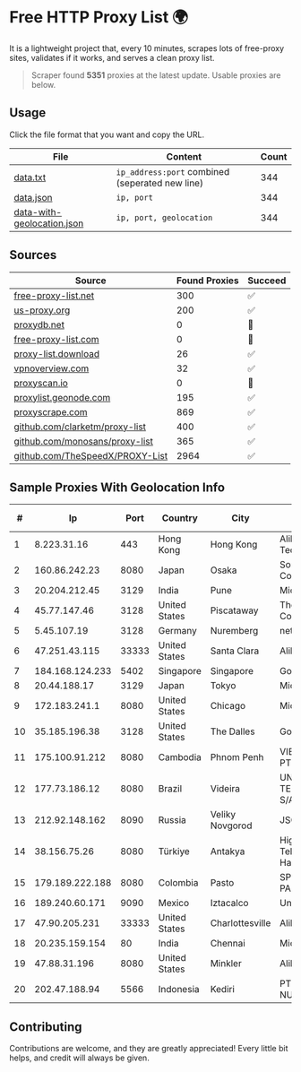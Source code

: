 
# Free HTTP Proxy List 🌍

It is a lightweight project that, every 10 minutes, scrapes lots of free-proxy sites, validates if it works, and serves a clean proxy list.


> Scraper found **5351** proxies at the latest update. Usable proxies are below.

## Usage

Click the file format that you want and copy the URL.


|File|Content|Count|
|----|-------|-----|
|[data.txt](https://raw.githubusercontent.com/themiralay/Proxy-List-World/master/data.txt)|`ip_address:port` combined (seperated new line)|344|
|[data.json](https://raw.githubusercontent.com/themiralay/Proxy-List-World/master/data.json)|`ip, port`|344|
|[data-with-geolocation.json](https://raw.githubusercontent.com/themiralay/Proxy-List-World/master/data-with-geolocation.json)|`ip, port, geolocation`|344|

## Sources

|Source|Found Proxies|Succeed|
|------|-------------|-------|
|[free-proxy-list.net](https://free-proxy-list.net)|300|✅|
|[us-proxy.org](https://www.us-proxy.org)|200|✅|
|[proxydb.net](http://proxydb.net)|0|🚫|
|[free-proxy-list.com](https://free-proxy-list.com/?page=&port=&type%5B%5D=http&type%5B%5D=https&up_time=0&search=Search)|0|🚫|
|[proxy-list.download](https://www.proxy-list.download/HTTP)|26|✅|
|[vpnoverview.com](https://vpnoverview.com/privacy/anonymous-browsing/free-proxy-servers)|32|✅|
|[proxyscan.io](https://www.proxyscan.io)|0|🚫|
|[proxylist.geonode.com](https://proxylist.geonode.com/api/proxy-list?limit=300&page=1&sort_by=lastChecked&sort_type=desc&protocols=http,https)|195|✅|
|[proxyscrape.com](https://api.proxyscrape.com/v2/?request=displayproxies&protocol=http&timeout=10000&country=all&ssl=all&anonymity=all)|869|✅|
|[github.com/clarketm/proxy-list](https://raw.githubusercontent.com/clarketm/proxy-list/master/proxy-list-raw.txt)|400|✅|
|[github.com/monosans/proxy-list](https://raw.githubusercontent.com/monosans/proxy-list/main/proxies/http.txt)|365|✅|
|[github.com/TheSpeedX/PROXY-List](https://raw.githubusercontent.com/TheSpeedX/PROXY-List/master/http.txt)|2964|✅|


## Sample Proxies With Geolocation Info

|#|Ip|Port|Country|City|Internet Service Provider|
|-|--|----|-------|----|-------------------------|
|1|8.223.31.16|443|Hong Kong|Hong Kong|Alibaba (US) Technology Co., Ltd.|
|2|160.86.242.23|8080|Japan|Osaka|Sony Network Communications Inc|
|3|20.204.212.45|3129|India|Pune|Microsoft Corporation|
|4|45.77.147.46|3128|United States|Piscataway|The Constant Company|
|5|5.45.107.19|3128|Germany|Nuremberg|netcup GmbH|
|6|47.251.43.115|33333|United States|Santa Clara|Alibaba Cloud LLC|
|7|184.168.124.233|5402|Singapore|Singapore|GoDaddy.com, LLC|
|8|20.44.188.17|3129|Japan|Tokyo|Microsoft Corporation|
|9|172.183.241.1|8080|United States|Chicago|Microsoft|
|10|35.185.196.38|3128|United States|The Dalles|Google LLC|
|11|175.100.91.212|8080|Cambodia|Phnom Penh|VIETTEL (CAMBODIA) PTE., LTD|
|12|177.73.186.12|8080|Brazil|Videira|UNIFIQUE TELECOMUNICACOES S/A|
|13|212.92.148.162|8090|Russia|Veliky Novgorod|JSC Vimpelcom|
|14|38.156.75.26|8080|Türkiye|Antakya|High Speed Telekomunikasyon ve Hab. Hiz. Ltd. Sti.|
|15|179.189.222.188|8080|Colombia|Pasto|SP SISTEMAS PALACIOS LTDA|
|16|189.240.60.171|9090|Mexico|Iztacalco|Uninet S.A. de C.V.|
|17|47.90.205.231|33333|United States|Charlottesville|Alibaba.com LLC|
|18|20.235.159.154|80|India|Chennai|Microsoft Corporation|
|19|47.88.31.196|8080|United States|Minkler|Alibaba.com LLC|
|20|202.47.188.94|5566|Indonesia|Kediri|PT.CITRA BERDIKARI NUSANTARA|



## Contributing

Contributions are welcome, and they are greatly appreciated! Every
little bit helps, and credit will always be given.

